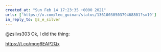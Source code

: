 ```yaml
---
created_at: "Sun Feb 14 17:23:35 +0000 2021"
urls: ['https://x.com/leo_guinan/status/1361003050379468801?s=19']
in_reply_to: @z_e_silver
---
```


@zsilvs303 Ok, I did the thing:

https://t.co/mqg6EAP2Qx